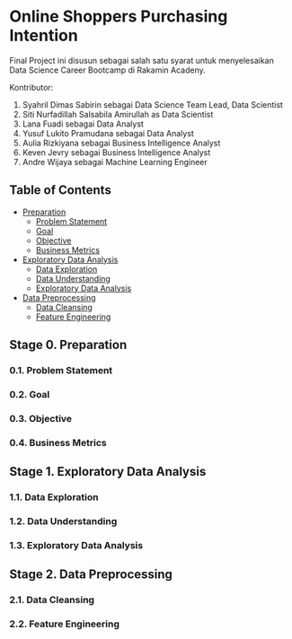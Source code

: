 # Online Shoppers Purchasing Intention
Final Project ini disusun sebagai salah satu syarat untuk menyelesaikan Data Science Career Bootcamp di Rakamin Acadeny.

Kontributor:
1. Syahril Dimas Sabirin sebagai Data Science Team Lead, Data Scientist
2. Siti Nurfadillah Salsabila Amirullah as Data Scientist
3. Lana Fuadi sebagai Data Analyst
4. Yusuf Lukito Pramudana sebagai Data Analyst
5. Aulia Rizkiyana sebagai Business Intelligence Analyst
6. Keven Jevry sebagai Business Intelligence Analyst
7. Andre Wijaya sebagai Machine Learning Engineer

## Table of Contents
* [Preparation](#Stage-0-Preparation)
    * [Problem Statement](#01-Problem-Statement)
    * [Goal](#02-Goal)
    * [Objective](#03-Objective)
    * [Business Metrics](#04-Business-Metrics)
* [Exploratory Data Analysis](#Stage-1-Exploratory-Data-Analysis)
    * [Data Exploration](#11-Data-Exploration)
    * [Data Understanding](#12-Data-Understanding)
    * [Exploratory Data Analysis](#13-Exploratory-Data-Analysis)    
* [Data Preprocessing](#Stage-2-Data-Preprocessing)
    * [Data Cleansing](#21-Data-Cleansing)
    * [Feature Engineering](#22-Feature-Engineering)

## Stage 0. Preparation

### 0.1. Problem Statement

### 0.2. Goal

### 0.3. Objective

### 0.4. Business Metrics

## Stage 1. Exploratory Data Analysis

### 1.1. Data Exploration

### 1.2. Data Understanding

### 1.3. Exploratory Data Analysis

## Stage 2. Data Preprocessing

### 2.1. Data Cleansing

### 2.2. Feature Engineering
